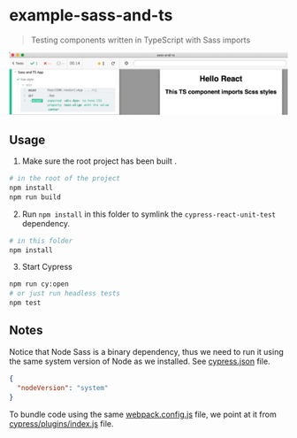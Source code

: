# example-sass-and-ts

> Testing components written in TypeScript with Sass imports

![Sass test](images/sass.png)

## Usage

1. Make sure the root project has been built .

```bash
# in the root of the project
npm install
npm run build
```

2. Run `npm install` in this folder to symlink the `cypress-react-unit-test` dependency.

```bash
# in this folder
npm install
```

3. Start Cypress

```bash
npm run cy:open
# or just run headless tests
npm test
```

## Notes

Notice that Node Sass is a binary dependency, thus we need to run it using the same system version of Node as we installed. See [cypress.json](cypress.json) file.

```json
{
  "nodeVersion": "system"
}
```

To bundle code using the same [webpack.config.js](webpack.config.js) file, we point at it from [cypress/plugins/index.js](cypress/plugins/index.js) file.

